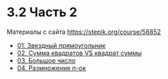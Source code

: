 # 3.2 Часть 2

Материалы с сайта https://stepik.org/course/58852

- [01. Звездный прямоугольник](01.py)  
- [02. Сумма квадратов VS квадрат суммы](02.py)  
- [03. Большое число](03.py)  
- [04. Размножение n-ок](04.py)  
